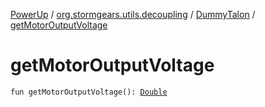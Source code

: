 [PowerUp](../../index.md) / [org.stormgears.utils.decoupling](../index.md) / [DummyTalon](index.md) / [getMotorOutputVoltage](./get-motor-output-voltage.md)

# getMotorOutputVoltage

`fun getMotorOutputVoltage(): `[`Double`](https://kotlinlang.org/api/latest/jvm/stdlib/kotlin/-double/index.html)